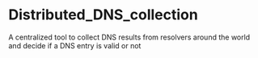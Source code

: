 # Distributed_DNS_collection
A centralized tool to collect DNS results from resolvers around the world and decide if a DNS entry is valid or not
